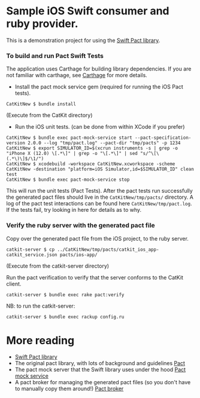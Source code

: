 # Sample iOS Swift consumer and ruby provider.
This is a demonstration project for using the [Swift Pact library](https://github.com/DiUS/pact-consumer-swift).

### To build and run Pact Swift Tests
The application uses Carthage for building library dependencies. If you are not familiar with carthage, see [Carthage](https://github.com/Carthage/Carthage) for more details.

* Install the pact mock service gem (required for running the iOS Pact tests).
```
CatKitNew $ bundle install
```

(Execute from the CatKit directory)

* Run the iOS unit tests. (can be done from within XCode if you prefer)
```
CatKitNew $ bundle exec pact-mock-service start --pact-specification-version 2.0.0 --log "tmp/pact.log" --pact-dir "tmp/pacts" -p 1234
CatKitNew $ export SIMULATOR_ID=$(xcrun instruments -s | grep -o "iPhone X (12.0) \[.*\]" | grep -o "\[.*\]" | sed "s/^\[\(.*\)\]$/\1/")
CatKitNew $ xcodebuild -workspace CatKitNew.xcworkspace -scheme CatKitNew -destination "platform=iOS Simulator,id=$SIMULATOR_ID" clean test
CatKitNew $ bundle exec pact-mock-service stop
```
This will run the unit tests (Pact Tests). After the pact tests run successfully the generated pact files should live in the `CatKitNew/tmp/pacts/` directory. A log of the pact test interactions can be found here `CatKitNew/tmp/pact.log`. If the tests fail, try looking in here for details as to why.

### Verify the ruby server with the generated pact file
Copy over the generated pact file from the iOS project, to the ruby server.
```
catkit-server $ cp ../CatKitNew/tmp/pacts/catkit_ios_app-catkit_service.json pacts/ios-app/
```
(Execute from the catkit-server directory)

Run the pact verification to verify that the server conforms to the CatKit client.
```
catkit-server $ bundle exec rake pact:verify
```

NB: to run the catkit-server:
```
catkit-server $ bundle exec rackup config.ru
```

# More reading
* [Swift Pact library](https://github.com/DiUS/pact-consumer-swift)
* The original pact library, with lots of background and guidelines [Pact](https://github.com/realestate-com-au/pact)
* The pact mock server that the Swift library uses under the hood [Pact mock service](https://github.com/bethesque/pact-mock_service)
* A pact broker for managing the generated pact files (so you don't have to manually copy them around!) [Pact broker](https://github.com/bethesque/pact_broker)
